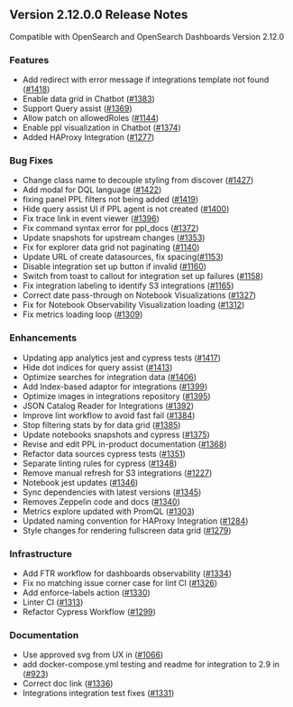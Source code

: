 ## Version 2.12.0.0 Release Notes

Compatible with OpenSearch and OpenSearch Dashboards Version 2.12.0

### Features
* Add redirect with error message if integrations template not found ([#1418](https://github.com/opensearch-project/dashboards-observability/pull/1418))
* Enable data grid in Chatbot ([#1383](https://github.com/opensearch-project/dashboards-observability/pull/1383))
* Support Query assist ([#1369](https://github.com/opensearch-project/dashboards-observability/pull/1369))
* Allow patch on allowedRoles ([#1144](https://github.com/opensearch-project/dashboards-observability/pull/1144))
* Enable ppl visualization in Chatbot ([#1374](https://github.com/opensearch-project/dashboards-observability/pull/1374))
* Added HAProxy Integration ([#1277](https://github.com/opensearch-project/dashboards-observability/pull/1277))

### Bug Fixes
* Change class name to decouple styling from discover ([#1427](https://github.com/opensearch-project/dashboards-observability/pull/1427))
* Add modal for DQL language ([#1422](https://github.com/opensearch-project/dashboards-observability/pull/1422))
* fixing panel PPL filters not being added ([#1419](https://github.com/opensearch-project/dashboards-observability/pull/1419))
* Hide query assist UI if PPL agent is not created ([#1400](https://github.com/opensearch-project/dashboards-observability/pull/1400))
* Fix trace link in event viewer ([#1396](https://github.com/opensearch-project/dashboards-observability/pull/1396))
* Fix command syntax error for ppl_docs ([#1372](https://github.com/opensearch-project/dashboards-observability/pull/1372))
* Update snapshots for upstream changes ([#1353](https://github.com/opensearch-project/dashboards-observability/pull/1353))
* Fix for explorer data grid not paginating ([#1140](https://github.com/opensearch-project/dashboards-observability/pull/1140))
* Update URL of create datasources, fix spacing([#1153](https://github.com/opensearch-project/dashboards-observability/pull/1153))
* Disable integration set up button if invalid ([#1160](https://github.com/opensearch-project/dashboards-observability/pull/1160))
* Switch from toast to callout for integration set up failures ([#1158](https://github.com/opensearch-project/dashboards-observability/pull/1158))
* Fix integration labeling to identify S3 integrations ([#1165](https://github.com/opensearch-project/dashboards-observability/pull/1165))
* Correct date pass-through on Notebook Visualizations ([#1327](https://github.com/opensearch-project/dashboards-observability/pull/1327))
* Fix for Notebook Observability Visualization loading ([#1312](https://github.com/opensearch-project/dashboards-observability/pull/1312))
* Fix metrics loading loop ([#1309](https://github.com/opensearch-project/dashboards-observability/pull/1309))

### Enhancements
* Updating app analytics jest and cypress tests ([#1417](https://github.com/opensearch-project/dashboards-observability/pull/1417))
* Hide dot indices for query assist ([#1413](https://github.com/opensearch-project/dashboards-observability/pull/1413))
* Optimize searches for integration data ([#1406](https://github.com/opensearch-project/dashboards-observability/pull/1406))
* Add Index-based adaptor for integrations ([#1399](https://github.com/opensearch-project/dashboards-observability/pull/1399))
* Optimize images in integrations repository ([#1395](https://github.com/opensearch-project/dashboards-observability/pull/1395))
* JSON Catalog Reader for Integrations ([#1392](https://github.com/opensearch-project/dashboards-observability/pull/1392))
* Improve lint workflow to avoid fast fail ([#1384](https://github.com/opensearch-project/dashboards-observability/pull/1384))
* Stop filtering stats by for data grid ([#1385](https://github.com/opensearch-project/dashboards-observability/pull/1385))
* Update notebooks snapshots and cypress ([#1375](https://github.com/opensearch-project/dashboards-observability/pull/1375))
* Revise and edit PPL in-product documentation ([#1368](https://github.com/opensearch-project/dashboards-observability/pull/1368))
* Refactor data sources cypress tests ([#1351](https://github.com/opensearch-project/dashboards-observability/pull/1351))
* Separate linting rules for cypress ([#1348](https://github.com/opensearch-project/dashboards-observability/pull/1348))
* Remove manual refresh for S3 integrations ([#1227](https://github.com/opensearch-project/dashboards-observability/pull/1227))
* Notebook jest updates ([#1346](https://github.com/opensearch-project/dashboards-observability/pull/1346))
* Sync dependencies with latest versions ([#1345](https://github.com/opensearch-project/dashboards-observability/pull/1345))
* Removes Zeppelin code and docs ([#1340](https://github.com/opensearch-project/dashboards-observability/pull/1340))
* Metrics explore updated with PromQL ([#1303](https://github.com/opensearch-project/dashboards-observability/pull/1303))
* Updated naming convention for HAProxy Integration ([#1284](https://github.com/opensearch-project/dashboards-observability/pull/1284))
* Style changes for rendering fullscreen data grid ([#1279](https://github.com/opensearch-project/dashboards-observability/pull/1279))

### Infrastructure
* Add FTR workflow for dashboards observability ([#1334](https://github.com/opensearch-project/dashboards-observability/pull/1334))
* Fix no matching issue corner case for lint CI ([#1326](https://github.com/opensearch-project/dashboards-observability/pull/1326))
* Add enforce-labels action ([#1330](https://github.com/opensearch-project/dashboards-observability/pull/1330))
* Linter CI ([#1313](https://github.com/opensearch-project/dashboards-observability/pull/1313))
* Refactor Cypress Workflow ([#1299](https://github.com/opensearch-project/dashboards-observability/pull/1299))

### Documentation
* Use approved svg from UX in ([#1066](https://github.com/opensearch-project/dashboards-observability/pull/1066))
* add docker-compose.yml testing and readme for integration to 2.9 in ([#923](https://github.com/opensearch-project/dashboards-observability/pull/923))
* Correct doc link ([#1336](https://github.com/opensearch-project/dashboards-observability/pull/1336))
* Integrations integration test fixes ([#1331](https://github.com/opensearch-project/dashboards-observability/pull/1331))
